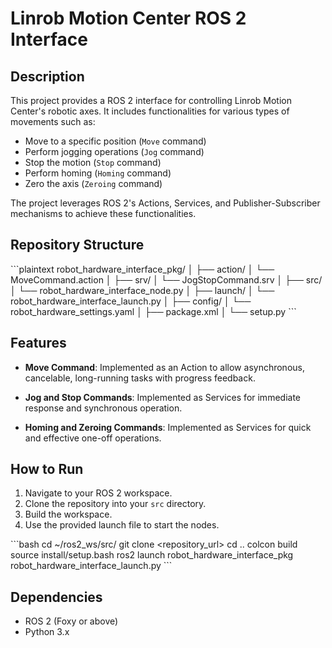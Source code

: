 # Linrob Motion Center ROS 2 Interface

## Description

This project provides a ROS 2 interface for controlling Linrob Motion Center's robotic axes. It includes functionalities for various types of movements such as:

- Move to a specific position (`Move` command)
- Perform jogging operations (`Jog` command)
- Stop the motion (`Stop` command)
- Perform homing (`Homing` command)
- Zero the axis (`Zeroing` command)

The project leverages ROS 2's Actions, Services, and Publisher-Subscriber mechanisms to achieve these functionalities.

## Repository Structure

\`\`\`plaintext
robot_hardware_interface_pkg/
│
├── action/
│   └── MoveCommand.action
│
├── srv/
│   └── JogStopCommand.srv
│
├── src/
│   └── robot_hardware_interface_node.py
│
├── launch/
│   └── robot_hardware_interface_launch.py
│
├── config/
│   └── robot_hardware_settings.yaml
│
├── package.xml
│
└── setup.py
\`\`\`

## Features

- **Move Command**: Implemented as an Action to allow asynchronous, cancelable, long-running tasks with progress feedback.
  
- **Jog and Stop Commands**: Implemented as Services for immediate response and synchronous operation.

- **Homing and Zeroing Commands**: Implemented as Services for quick and effective one-off operations.

## How to Run

1. Navigate to your ROS 2 workspace.
2. Clone the repository into your `src` directory.
3. Build the workspace.
4. Use the provided launch file to start the nodes.

\`\`\`bash
cd ~/ros2_ws/src/
git clone <repository_url>
cd ..
colcon build
source install/setup.bash
ros2 launch robot_hardware_interface_pkg robot_hardware_interface_launch.py
\`\`\`

## Dependencies

- ROS 2 (Foxy or above)
- Python 3.x
